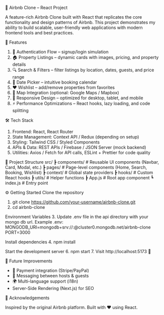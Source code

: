 🏡 Airbnb Clone – React Project

A feature-rich Airbnb Clone built with React that replicates the core functionality and design patterns of Airbnb.
This project demonstrates my ability to build scalable, user-friendly web applications with modern frontend tools and best practices.

🚀 Features

1. 🔑 Authentication Flow – signup/login simulation
2. 🏠 Property Listings – dynamic cards with images, pricing, and property details
3. 🔍 Search & Filters – filter listings by location, dates, guests, and price range
4. 📅 Date Picker – intuitive booking calendar
5. ❤️ Wishlist – add/remove properties from favorites
6. 📌 Map Integration (optional: Google Maps / Mapbox)
7. 📱 Responsive Design – optimized for desktop, tablet, and mobile
8. ⚡ Performance Optimizations – React hooks, lazy loading, and code splitting

🛠️ Tech Stack

1. Frontend: React, React Router
2. State Management: Context API / Redux (depending on setup)
3. Styling: Tailwind CSS / Styled Components
4. APIs & Data: REST APIs / Firebase / JSON Server (mock backend)
5. Utilities: Axios / Fetch for API calls, ESLint + Prettier for code quality

📂 Project Structure
src/
┣ components/ # Reusable UI components (Navbar, Card, Modal, etc.)
┣ pages/ # Page-level components (Home, Search, Booking, Wishlist)
┣ context/ # Global state providers
┣ hooks/ # Custom React hooks
┣ utils/ # Helper functions
┣ App.js # Root app component
┗ index.js # Entry point

⚙️ Getting Started
Clone the repository

1. git clone https://github.com/your-username/airbnb-clone.git
2. cd airbnb-clone

Environment Variables 
3. Update .env file in the api directory with your mongo db url.
Example .env:
MONGODB_URI=mongodb+srv://<username>:<password>@cluster0.mongodb.net/airbnb-clone
PORT=3000

Install dependencies 
4. npm install

Start the development server 
6. npm start
7. Visit http://localhost:5173 🎉

🔮 Future Improvements

- 🔗 Payment integration (Stripe/PayPal)
- 💬 Messaging between hosts & guests
- 🌍 Multi-language support (i18n)
- Server-Side Rendering (Next.js) for SEO

🙌 Acknowledgements

Inspired by the original Airbnb platform.
Built with ❤️ using React.
